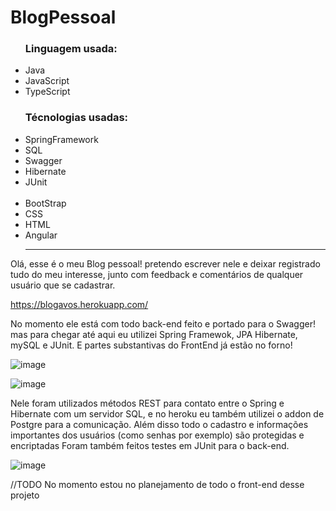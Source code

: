 # BlogPessoal

<ul>
  <h3>Linguagem usada:</h3>
  <li>Java</li>
  <li>JavaScript</li>
  <li>TypeScript</li>
  <h3>Técnologias usadas:</h3>
  <li>SpringFramework</li>
  <li>SQL</li>
  <li>Swagger</li>
  <li>Hibernate</li>
  <li>JUnit</li>
  <br>
  <li>BootStrap</li>
  <li>CSS</li>
  <li>HTML</li>
  <li>Angular</li>
  <hr>
  
</ul>

Olá, esse é o meu Blog pessoal!
pretendo escrever nele e deixar registrado tudo do meu interesse, junto com feedback e comentários de qualquer usuário que se cadastrar.

https://blogavos.herokuapp.com/

No momento ele está com todo back-end feito e portado para o Swagger! mas para chegar até aqui eu utilizei Spring Framewok, JPA Hibernate, mySQL e JUnit.
E partes substantivas do FrontEnd já estão no forno!

![image](https://user-images.githubusercontent.com/19335381/144301516-f0f49fbb-183a-4a39-9c47-504f2a897581.png)

![image](https://user-images.githubusercontent.com/19335381/144301748-e6895402-72bc-4059-a3bd-b8a861b5ca5b.png)

Nele foram utilizados métodos REST para contato entre o Spring e Hibernate com um servidor SQL, e no heroku eu também utilizei o addon de Postgre para a comunicação.
Além disso todo o cadastro e informações importantes dos usuários (como senhas por exemplo) são protegidas e encriptadas
Foram também feitos testes em JUnit para o back-end.

![image](https://user-images.githubusercontent.com/19335381/143290491-075d5f14-8c8a-4394-8b0b-16668fa31a23.png)


//TODO 
  No momento estou no planejamento de todo o front-end desse projeto
